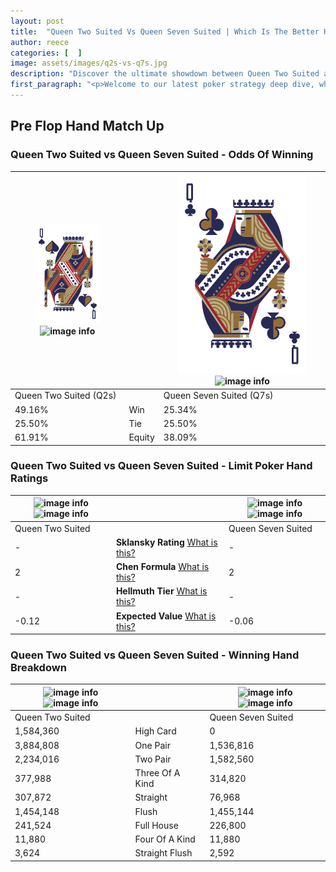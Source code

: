 ```yaml
---
layout: post
title:  "Queen Two Suited Vs Queen Seven Suited | Which Is The Better Hand In Poker? A Complete Guide"
author: reece
categories: [  ]
image: assets/images/q2s-vs-q7s.jpg
description: "Discover the ultimate showdown between Queen Two Suited and Queen Seven Suited in poker! Uncover the odds, strategies, and scenarios where one hand triumphs over the other. Get ready to up your poker game with this thrilling analysis."
first_paragraph: "<p>Welcome to our latest poker strategy deep dive, where we're pitting two distinct hands against each other in a high-stakes showdown: Queen Two Suited vs Queen Seven Suited.</p><p>In the dynamic world of poker, every decision counts, and knowing which hand holds the upper hand is key to your success at the table.</p><p>In this article, we'll dissect these two hands, explore the scenarios where one dominates the other, and equip you with the knowledge to make strategic choices that can tip the odds in your favor.</p><p>Get ready to unravel the intriguing dynamics of these poker hands and elevate your game to new heights.</p>"
---
```




[comment]: # (sp0)

## Pre Flop Hand Match Up

<div class="table hand-ratings" markdown="1"> 



### Queen Two Suited vs Queen Seven Suited - Odds Of Winning


    
| ![image info](assets/images/hand1/Q.png) ![image info](assets/images/hand1/2s.png) |  | ![image info](assets/images/hand2/Q.png) ![image info](assets/images/hand2/7s.png) |
| -------- | -------- | -------- |
| Queen Two Suited (Q2s) |  | Queen Seven Suited (Q7s) |
| 49.16% | Win | 25.34% |
| 25.50% | Tie | 25.50% |
| 61.91% | Equity | 38.09% |




[comment]: # (sp1)



### Queen Two Suited vs Queen Seven Suited - Limit Poker Hand Ratings


    
| ![image info](https://www.riverpairs.com/assets/images/hand1/Q.png) ![image info](https://www.riverpairs.com/assets/images/hand1/2s.png) |  | ![image info](https://www.riverpairs.com/assets/images/hand2/Q.png) ![image info](https://www.riverpairs.com/assets/images/hand2/7s.png) |
| -------- | -------- | -------- |
| Queen Two Suited |  | Queen Seven Suited |
| - | **Sklansky Rating** [What is this?](/sklansky-rating-explained) | - |
| 2 | **Chen Formula** [What is this?](/chen-formula-explained) | 2 |
| - | **Hellmuth Tier** [What is this?](/Hellmuth-tier-explained) | - |
| -0.12 | **Expected Value** [What is this?](/expected-value-explained) | -0.06 |




[comment]: # (sp2)



### Queen Two Suited vs Queen Seven Suited - Winning Hand Breakdown


    
| ![image info](https://www.riverpairs.com/assets/images/hand1/Q.png) ![image info](https://www.riverpairs.com/assets/images/hand1/2s.png) |  | ![image info](https://www.riverpairs.com/assets/images/hand2/Q.png) ![image info](https://www.riverpairs.com/assets/images/hand2/7s.png) |
| -------- | -------- | -------- |
| Queen Two Suited |  | Queen Seven Suited |
| 1,584,360 | High Card | 0 |
| 3,884,808 | One Pair | 1,536,816 |
| 2,234,016 | Two Pair | 1,582,560 |
| 377,988 | Three Of A Kind | 314,820 |
| 307,872 | Straight | 76,968 |
| 1,454,148 | Flush | 1,455,144 |
| 241,524 | Full House | 226,800 |
| 11,880 | Four Of A Kind | 11,880 |
| 3,624 | Straight Flush | 2,592 |




[comment]: # (sp3)



</div>

[comment]: # (sp4)



[comment]: # (sp5)

